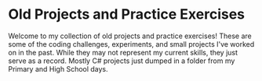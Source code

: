 # Old Projects and Practice Exercises

Welcome to my collection of old projects and practice exercises! These are some of the coding challenges, experiments, and small projects I've worked on in the past. While they may not represent my current skills, they just serve as a record.
Mostly C# projects just dumped in a folder from my Primary and High School days.
